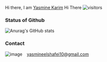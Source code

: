 <!---- ---->
Hi there, I am [Yasmine Karim](https://github.com/YasoKarim)
Hi There ![visitors](https://visitor-badge.glitch.me/badge?page_id=page.id)
### Status of Github
![Anurag's GitHub stats](https://github-readme-stats.vercel.app/api?username=YasoKarim&theme=dark&show_icons=true)
### Contact
![image](https://img.shields.io/badge/Gmail-D14836?style=for-the-badge&logo=gmail&logoColor=white)  &ensp;   yasmineelshafei10@gmail.com 

<!---
YasoKarim/YasoKarim is a ✨ special ✨ repository because its `README.md` (this file) appears on your GitHub profile.
You can click the Preview link to take a look at your changes.
👋 Hi, I’m @YasoKarim
- 👀 I’m interested in ...
- 🌱 I’m currently learning ...
- 💞️ I’m looking to collaborate on ...
- 📫 How to reach me ...
--->
